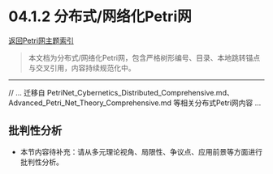 # 04.1.2 分布式/网络化Petri网

[返回Petri网主题索引](README.md)

> 本文档为分布式/网络化Petri网，包含严格树形编号、目录、本地跳转锚点与交叉引用，内容持续规范化中。

---

// ... 迁移自 PetriNet_Cybernetics_Distributed_Comprehensive.md、Advanced_Petri_Net_Theory_Comprehensive.md 等相关分布式Petri网内容 ...

## 批判性分析

- 本节内容待补充：请从多元理论视角、局限性、争议点、应用前景等方面进行批判性分析。
